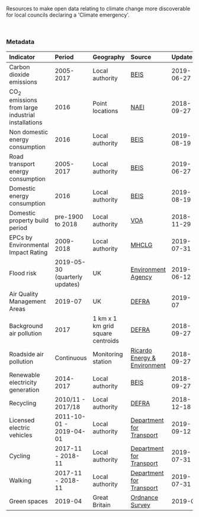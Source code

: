 Resources to make open data relating to climate change more discoverable for local councils declaring a 'Climate emergency'.

<br>

### Metadata

|Indicator |Period |Geography |Source |Updated |Licence |Data |Code |
|:---|:---|:---|:---|:---|:---|:---|:---|
|Carbon dioxide emissions |2005-2017 |Local authority |<a href="https://www.gov.uk/government/collections/uk-local-authority-and-regional-carbon-dioxide-emissions-national-statistics" target="_blank">BEIS</a> | 2019-06-27 |<a href="http://www.nationalarchives.gov.uk/doc/open-government-licence/version/3/" target="_blank">OGL v3.0</a> |<a href="data/co2_emissions.csv" target="_blank">view</a> | <a href="code/co2_emissions.R" target="_blank">view</a> |
|CO<sub>2</sub> emissions from large industrial installations |2016 |Point locations |<a href="https://naei.beis.gov.uk/data/map-large-source" target="_blank">NAEI</a> | 2018-09-27 |<a href="http://www.nationalarchives.gov.uk/doc/open-government-licence/version/3/" target="_blank">OGL v3.0</a> |<a href="data/large_point_sources.csv" target="_blank">view</a> |<a href="code/large_point_sources.R" target="_blank">view</a>  |
|Non domestic energy consumption |2016 |Local authority |<a href="https://www.gov.uk/government/statistical-data-sets/total-final-energy-consumption-at-regional-and-local-authority-level" target="_blank">BEIS</a> | 2019-08-19 |<a href="http://www.nationalarchives.gov.uk/doc/open-government-licence/version/3/" target="_blank">OGL v3.0</a> |<a href="data/non_domestic_energy_consumption.csv" target="_blank">view</a> |<a href="code/non_domestic_energy_consumption.R" target="_blank">view</a>  |
|Road transport energy consumption |2005-2017 |Local authority |<a href="https://www.gov.uk/government/statistical-data-sets/road-transport-energy-consumption-at-regional-and-local-authority-level" target="_blank">BEIS</a> | 2019-06-27 |<a href="http://www.nationalarchives.gov.uk/doc/open-government-licence/version/3/" target="_blank">OGL v3.0</a> |<a href="data/road_transport_energy_consumption.csv" target="_blank">view</a> |<a href="code/road_transport_energy_consumption.R" target="_blank">view</a>  |
|Domestic energy consumption |2016 |Local authority |<a href="https://www.gov.uk/government/statistical-data-sets/total-final-energy-consumption-at-regional-and-local-authority-level" target="_blank">BEIS</a> | 2019-08-19 |<a href="http://www.nationalarchives.gov.uk/doc/open-government-licence/version/3/" target="_blank">OGL v3.0</a> |<a href="data/domestic_energy_consumption.csv" target="_blank">view</a> |<a href="code/domestic_energy_consumption.R" target="_blank">view</a>  |
|Domestic property build period |pre-1900 to 2018 |Local authority |<a href="https://www.gov.uk/government/statistics/council-tax-stock-of-properties-2018" target="_blank">VOA</a> | 2018-11-29 |<a href="http://www.nationalarchives.gov.uk/doc/open-government-licence/version/3/" target="_blank">OGL v3.0</a> |<a href="data/domestic_property_build_period.csv" target="_blank">view</a> |<a href="code/domestic_property_build_period.R" target="_blank">view</a>  |
|EPCs by Environmental Impact Rating |2009-2018 |Local authority |<a href="https://assets.publishing.service.gov.uk/government/uploads/system/uploads/attachment_data/file/821971/D2_-_Domestic_EPCs.xlsx" target="_blank">MHCLG</a> | 2019-07-31 |<a href="http://www.nationalarchives.gov.uk/doc/open-government-licence/version/3/" target="_blank">OGL v3.0</a> |<a href="data/domestic_epcs.csv" target="_blank">view</a> |<a href="code/domestic_epcs.R" target="_blank">view</a>  |
|Flood risk |2019-05-30 (quarterly updates) |UK |<a href="https://data.gov.uk/dataset/risk-of-flooding-from-rivers-and-sea1" target="_blank">Environment Agency</a> | 2019-06-12 |<a href="http://www.nationalarchives.gov.uk/doc/open-government-licence/version/3/" target="_blank">OGL v3.0</a> |n/a |<a href="code/flood_risk.R" target="_blank">view</a>  |
|Air Quality Management Areas |2019-07 |UK |<a href="https://uk-air.defra.gov.uk/aqma/maps" target="_blank">DEFRA</a> |2019-07 |<a href="http://www.nationalarchives.gov.uk/doc/open-government-licence/version/3/" target="_blank">OGL v3.0</a> |n/a |<a href="code/aqma.R" target="_blank">view</a>  |
|Background air pollution |2017 |1 km x 1 km grid square centroids |<a href="https://uk-air.defra.gov.uk/data/laqm-background-maps?year=2017" target="_blank">DEFRA</a> | 2018-09-27 |<a href="http://www.nationalarchives.gov.uk/doc/open-government-licence/version/3/" target="_blank">OGL v3.0</a> |<a href="data/background_air_pollution.zip" target="_blank">view</a>  |<a href="code/background_air_pollution.R" target="_blank">view</a> |
|Roadside air pollution |Continuous |Monitoring station |<a href="https://www.airqualityengland.co.uk/" target="_blank">Ricardo Energy & Environment</a> | 2018-09-27 |<a href="http://www.nationalarchives.gov.uk/doc/open-government-licence/version/3/" target="_blank">OGL v3.0</a> |n/a  |<a href="code/roadside_air_pollution.R" target="_blank">view</a> |
|Renewable electricity generation |2014-2017 |Local authority |<a href="https://www.gov.uk/government/statistics/regional-renewable-statistics" target="_blank">BEIS</a> | 2018-09-27 |<a href="http://www.nationalarchives.gov.uk/doc/open-government-licence/version/3/" target="_blank">OGL v3.0</a> |<a href="data/renewable_electricity_generation.csv" target="_blank">view</a> |<a href="code/renewable_electricity_generation.R" target="_blank">view</a>  |
|Recycling |2010/11 - 2017/18 |Local authority |<a href="https://www.gov.uk/government/statistical-data-sets/env18-local-authority-collected-waste-annual-results-tables" target="_blank">DEFRA</a> | 2018-12-18 |<a href="http://www.nationalarchives.gov.uk/doc/open-government-licence/version/3/" target="_blank">OGL v3.0</a> |<a href="data/recycling.csv" target="_blank">view</a> |<a href="code/recycling.R" target="_blank">view</a>  |
|Licensed electric vehicles |2011-10-01 - 2019-04-01 |Local authority |<a href="https://www.gov.uk/government/statistical-data-sets/all-vehicles-veh01" target="_blank">Department for Transport </a> | 2019-09-12 |<a href="http://www.nationalarchives.gov.uk/doc/open-government-licence/version/3/" target="_blank">OGL v3.0</a> |<a href="data/electric_vehicles.csv" target="_blank">view</a> |<a href="code/electric_vehicles.R" target="_blank">view</a> |
|Cycling |2017-11 - 2018-11 |Local authority |<a href="https://www.gov.uk/government/statistical-data-sets/walking-and-cycling-statistics-cw" target="_blank">Department for Transport</a> | 2019-07-31 |<a href="http://www.nationalarchives.gov.uk/doc/open-government-licence/version/3/" target="_blank">OGL v3.0</a> |<a href="data/cycling.csv" target="_blank">view</a> |<a href="code/cycling.R" target="_blank">view</a> |
|Walking |2017-11 - 2018-11 |Local authority |<a href="https://www.gov.uk/government/statistical-data-sets/walking-and-cycling-statistics-cw" target="_blank">Department for Transport</a> | 2019-07-31 |<a href="http://www.nationalarchives.gov.uk/doc/open-government-licence/version/3/" target="_blank">OGL v3.0</a> |<a href="data/walking.csv" target="_blank">view</a> |<a href="code/walking.R" target="_blank">view</a> |
|Green spaces |2019-04  |Great Britain |<a href="https://www.ordnancesurvey.co.uk/business-and-government/products/os-open-greenspace.html" target="_blank">Ordnance Survey</a> |2019-0 |<a href="http://www.nationalarchives.gov.uk/doc/open-government-licence/version/3/" target="_blank">OGL v3.0</a> |n/a|<a href="code/greenspaces.R" target="_blank">view</a>   |
